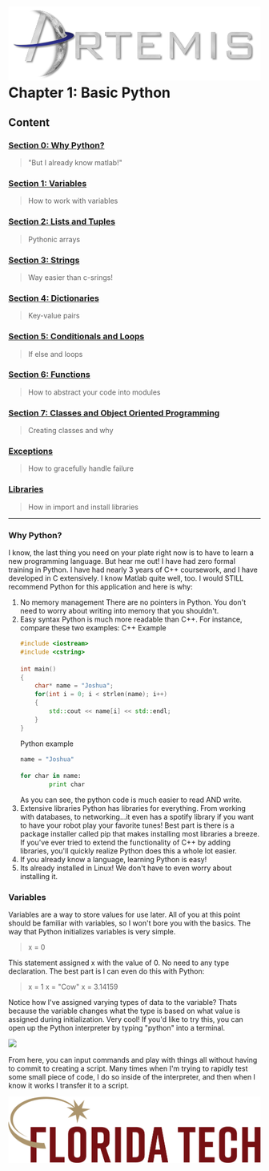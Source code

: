![](../images/artemis.png)
Chapter 1: Basic Python
=====

## Content

### [Section 0: Why Python?](#why-python)
> "But I already know matlab!"
### [Section 1: Variables](#variables)
> How to work with variables
### [Section 2: Lists and Tuples](LISTS.md)
> Pythonic arrays
### [Section 3: Strings](STRINGS.md)
> Way easier than c-srings!
### [Section 4: Dictionaries](DICTS.md)
> Key-value pairs
### [Section 5: Conditionals and Loops](LOOPS.md)
> If else and loops
### [Section 6: Functions](FUNC.md)
> How to abstract your code into modules
### [Section 7: Classes and Object Oriented Programming](CLASS.md)
> Creating classes and why
### [Exceptions](TRYCATCH.md)
> How to gracefully handle failure
### [Libraries](LIBRARIES.md)
> How in import and install libraries
-----

### Why Python?

I know, the last thing you need on your plate right now is to have to learn a new programming language. But hear me out! I have had zero formal training in Python. I have had nearly 3 years of C++ coursework, and I have developed in C extensively. I know Matlab quite well, too. I would STILL recommend Python for this application and here is why:

1. No memory management
	There are no pointers in Python. You don't need to worry about writing into memory that you shouldn't.
2. Easy syntax
	Python is much more readable than C++. For instance, compare these two examples:
	C++ Example
	```c++
	#include <iostream>
	#include <cstring>

	int main()
	{
		char* name = "Joshua";
		for(int i = 0; i < strlen(name); i++)
		{
			std::cout << name[i] << std::endl;
		}
	}
	```
	Python example
	```python
	name = "Joshua"

	for char in name:
    		print char
	```
	As you can see, the python code is much easier to read AND write.
3. Extensive libraries
	Python has libraries for everything. From working with databases, to networking...it even has a spotify library if you want to have your robot play your favorite tunes! Best part is there is a package installer called pip that makes installing most libraries a breeze. If you've ever tried to extend the functionality of C++ by adding libraries, you'll quickly realize Python does this a whole lot easier.
4. If you already know a language, learning Python is easy!
5. Its already installed in Linux! We don't have to even worry about installing it.

### Variables

Variables are a way to store values for use later. All of you at this point should be familiar with variables, so I won't bore you with the basics. The way that Python initializes variables is very simple.

> x = 0

This statement assigned x with the value of 0. No need to any type declaration. The best part is I can even do this with Python:

> x = 1
> x = "Cow"
> x = 3.14159

Notice how I've assigned varying types of data to the variable? Thats because the variable changes what the type is based on what value is assigned during initialization. Very cool! If you'd like to try this, you can open up the Python interpreter by typing "python" into a terminal.

![](images/interpreter.python)

From here, you can input commands and play with things all without having to commit to creating a script. Many times when I'm trying to rapidly test some small piece of code, I do so inside of the interpreter, and then when I know it works I transfer it to a script.

![](../images/floridatech.png)
